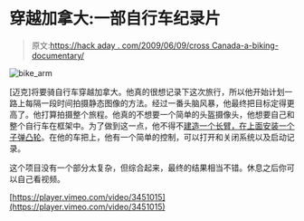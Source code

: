 # 穿越加拿大:一部自行车纪录片

> 原文:[https://hack aday . com/2009/06/09/cross Canada-a-biking-documentary/](https://hackaday.com/2009/06/09/crosscanada-a-biking-documentary/)

![bike_arm](../Images/893bb8acdeb41629cfd50a890f10824c.png "bike_arm")

[迈克]将要骑自行车穿越加拿大。他真的很想记录下这次旅行，所以他开始计划一路上每隔一段时间拍摄静态图像的方法。经过一番头脑风暴，他最终把目标定得更高了。他打算拍摄整个旅程。他真的不想要一个简单的头盔摄像头，他想要自己和整个自行车在框架中。为了做到这一点，他不得不[建造一个长臂，在上面安装一个子弹凸轮](http://mikebeauchamp.com/building/bike-cam/)。在他的车把上，他有一个简单的控制，可以打开和关闭系统以及启动记录。

这个项目没有一个部分太复杂，但综合起来，最终的结果相当不错。休息之后你可以自己看视频。

[https://player.vimeo.com/video/3451015](https://player.vimeo.com/video/3451015)